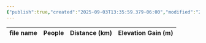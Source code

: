 ```yaml
---
{"publish":true,"created":"2025-09-03T13:35:59.379-06:00","modified":"2025-09-03T14:51:19.827-06:00","published":"2025-09-03T14:51:19.827-06:00","tags":["route"],"cssclasses":"","elevation":null,"region":"Icefields Parkway","location":null,"DWYT":"Outstanding","Kane":null,"completed":false}
---
```



| file name | People | Distance (km) | Elevation Gain (m) |
| --------- | ------ | ------------- | ------------------ |